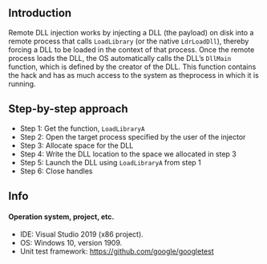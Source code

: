 ## Introduction 

Remote DLL injection works by injecting a DLL (the payload) on disk into a remote process that calls `LoadLibrary` (or the native `LdrLoadDll`), thereby forcing a DLL to be loaded in the context of that process. Once the remote process loads the DLL, the OS automatically calls the DLL’s `DllMain` function, which is defined by the creator of the DLL. This function contains the hack and has as much access to the system as theprocess in which it is running. 

## Step-by-step approach

- Step 1: Get the function, `LoadLibraryA`
- Step 2: Open the target process specified by the user of the injector
- Step 3: Allocate space for the DLL
- Step 4: Write the DLL location to the space we allocated in step 3
- Step 5: Launch the DLL using `LoadLibraryA` from step 1
- Step 6: Close handles

## Info

#### Operation system, project, etc.

- IDE: Visual Studio 2019 (x86 project).
- OS: Windows 10, version 1909.
- Unit test framework: https://github.com/google/googletest




